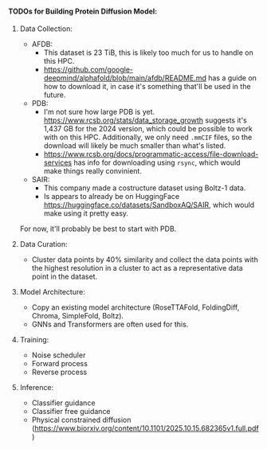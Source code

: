 #### TODOs for Building Protein Diffusion Model:

1. Data Collection:
    - AFDB:
        - This dataset is 23 TiB, this is likely too much for us to handle on this HPC.
        - https://github.com/google-deepmind/alphafold/blob/main/afdb/README.md has a guide on how to download it, in case it's something that'll be used in the future.
    - PDB:
        - I'm not sure how large PDB is yet. https://www.rcsb.org/stats/data_storage_growth suggests it's 1,437 GB for the 2024 version, which could be possible to work with on this HPC. Additionally, we only need `.mmCIF` files, so the download will likely be much smaller than what's listed.
        - https://www.rcsb.org/docs/programmatic-access/file-download-services has info for downloading using `rsync`, which would make things really convinient.
    - SAIR:
        - This company made a costructure dataset using Boltz-1 data.
        - Is appears to already be on HuggingFace https://huggingface.co/datasets/SandboxAQ/SAIR, which would make using it pretty easy.

    For now, it'll probably be best to start with PDB.

2. Data Curation:
    - Cluster data points by 40% similarity and collect the data points with the highest resolution in a cluster to act as a representative data point in the dataset.

3. Model Architecture:
    - Copy an existing model architecture (RoseTTAFold, FoldingDiff, Chroma, SimpleFold, Boltz).
    - GNNs and Transformers are often used for this.

4. Training:
    - Noise scheduler
    - Forward process
    - Reverse process

5. Inference:
    - Classifier guidance
    - Classifier free guidance
    - Physical constrained diffusion (https://www.biorxiv.org/content/10.1101/2025.10.15.682365v1.full.pdf)